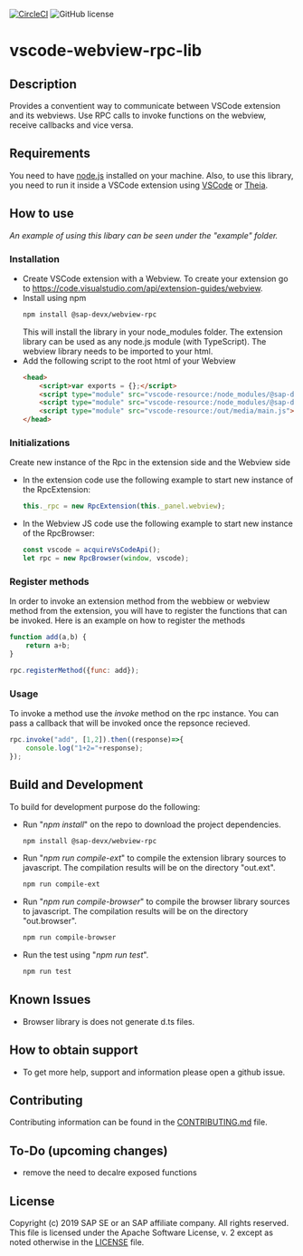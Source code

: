 [![CircleCI](https://circleci.com/gh/SAP/vscode-webview-rpc-lib.svg?style=svg)](https://circleci.com/gh/SAP/vscode-webview-rpc-lib)
![GitHub license](https://img.shields.io/badge/license-Apache_2.0-blue.svg)

# vscode-webview-rpc-lib
## Description
Provides a conventient way to communicate between VSCode extension and its webviews. Use RPC calls to invoke functions on the webview, receive callbacks and vice versa.

## Requirements
You need to have [node.js](https://www.npmjs.com/package/node) installed on your machine.
Also, to use this library, you need to run it inside a VSCode extension using [VSCode](https://code.visualstudio.com/) or [Theia](https://www.theia-ide.org/).
## How to use
*An example of using this libary can be seen under the "example" folder.*
### Installation
* Create VSCode extension with a Webview. To create your extension go to https://code.visualstudio.com/api/extension-guides/webview.
* Install using npm
    ```bash
    npm install @sap-devx/webview-rpc
    ```
    This will install the library in your node_modules folder. The extension library can be used as any node.js module (with TypeScript). The webview library needs to be imported to your html.
* Add the following script to the root html of your Webview
    ```html
    <head>
        <script>var exports = {};</script>
        <script type="module" src="vscode-resource:/node_modules/@sap-devx/webview-rpc/out.browser/rpc-common.js"></script>
        <script type="module" src="vscode-resource:/node_modules/@sap-devx/webview-rpc/out.browser/rpc-browser.js"></script>
        <script type="module" src="vscode-resource:/out/media/main.js"></script>
    </head>
    ```
### Initializations
Create new instance of the Rpc in the extension side and the Webview side
* In the extension code use the following example to start new instance of the RpcExtension:
    ```ts
    this._rpc = new RpcExtension(this._panel.webview);
    ```
* In the Webview JS code use the following example to start new instance of the RpcBrowser:
    ```js
    const vscode = acquireVsCodeApi();
    let rpc = new RpcBrowser(window, vscode);
    ```
### Register methods
In order to invoke an extension method from the webbiew or webview method from the extension, you will have to register the functions that can be invoked.
Here is an example on how to register the methods
```js
function add(a,b) {
    return a+b;
}

rpc.registerMethod({func: add});
```
### Usage
To invoke a method use the *invoke* method on the rpc instance. You can pass a callback that will be invoked once the repsonce recieved.
```js
rpc.invoke("add", [1,2]).then((response)=>{
    console.log("1+2="+response);
});
```

## Build and Development
To build for development purpose do the following:
* Run "*npm install*" on the repo to download the project dependencies.
    ```bash
    npm install @sap-devx/webview-rpc
    ```
* Run "*npm run compile-ext*" to compile the extension library sources to javascript. The compilation results will be on the directory "out.ext".
    ```bash
    npm run compile-ext
    ```
* Run "*npm run compile-browser*" to compile the browser library sources to javascript. The compilation results will be on the directory "out.browser".
    ```bash
    npm run compile-browser
    ```
* Run the test using "*npm run test*".
    ```bash
    npm run test
    ```

## Known Issues
* Browser library is does not generate d.ts files.

## How to obtain support
* To get more help, support and information please open a github issue.
## Contributing
Contributing information can be found in the [CONTRIBUTING.md](CONTRIBUTING.md) file.

## To-Do (upcoming changes)
* remove the need to decalre exposed functions

## License
Copyright (c) 2019 SAP SE or an SAP affiliate company. All rights reserved. This file is licensed under the Apache Software License, v. 2 except as noted otherwise in the [LICENSE](LICENSE) file.
